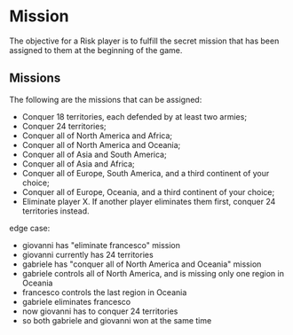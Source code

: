 # Mission

The objective for a Risk player is to fulfill the secret mission that has been assigned to them at the beginning of the game.

## Missions

The following are the missions that can be assigned:
* Conquer 18 territories, each defended by at least two armies;
* Conquer 24 territories;
* Conquer all of North America and Africa;
* Conquer all of North America and Oceania;
* Conquer all of Asia and South America;
* Conquer all of Asia and Africa;
* Conquer all of Europe, South America, and a third continent of your choice;
* Conquer all of Europe, Oceania, and a third continent of your choice;
* Eliminate player X. If another player eliminates them first, conquer 24 territories instead.

edge case:
* giovanni has "eliminate francesco" mission
* giovanni currently has 24 territories
* gabriele has "conquer all of North America and Oceania" mission
* gabriele controls all of North America, and is missing only one region in Oceania 
* francesco controls the last region in Oceania
* gabriele eliminates francesco
* now giovanni has to conquer 24 territories
* so both gabriele and giovanni won at the same time